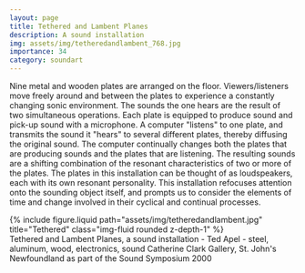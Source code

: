 ```yaml
---
layout: page
title: Tethered and Lambent Planes
description: A sound installation
img: assets/img/tetheredandlambent_768.jpg
importance: 34
category: soundart
---
```


Nine metal and wooden plates are arranged on the floor. Viewers/listeners move freely around and between the plates to experience a constantly changing sonic environment. The sounds the one hears are the result of two simultaneous operations. Each plate is equipped to produce sound and pick-up sound with a microphone. A computer "listens" to one plate, and transmits the sound it "hears" to several different plates, thereby diffusing the original sound. The computer continually changes both the plates that are producing sounds and the plates that are listening. The resulting sounds are a shifting combination of the resonant characteristics of two or more of the plates. The plates in this installation can be thought of as loudspeakers, each with its own resonant personality. This installation refocuses attention onto the sounding object itself, and prompts us to consider the elements of time and change involved in their cyclical and continual processes.

<div class="row">
    <div class="col-sm mt-3 mt-md-0">
        {% include figure.liquid path="assets/img/tetheredandlambent.jpg" title="Tethered" class="img-fluid rounded z-depth-1" %}
    </div>
</div>
<div class="caption">
    Tethered and Lambent Planes, a sound installation - Ted Apel - steel, aluminum, wood, electronics, sound
Catherine Clark Gallery, St. John's Newfoundland as part of the Sound Symposium 2000

</div>
